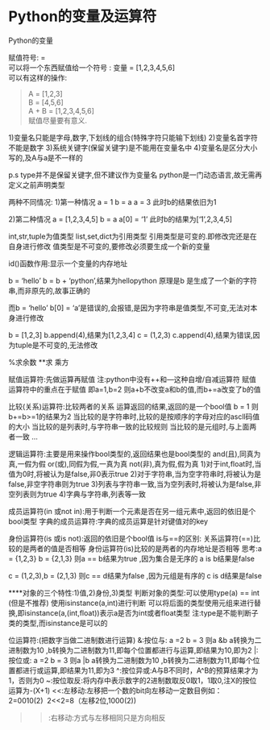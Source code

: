# Python的变量及运算符

Python的变量

赋值符号: = </br>
可以将一个东西赋值给一个符号 : 变量 = [1,2,3,4,5,6]</br>
可以有这样的操作: </br>
>A = [1,2,3]</br>
>B = [4,5,6]</br>
>A + B = [1,2,3,4,5,6]</br>
赋值尽量要有意义.

1)变量名只能是字母,数字,下划线的组合(特殊字符只能输下划线)
2)变量名首字符不能是数字
3)系统关键字(保留关键字)是不能用在变量名中
4)变量名是区分大小写的,及A与a是不一样的

p.s  type并不是保留关键字,但不建议作为变量名
python是一门动态语言,故无需再定义之前声明类型

两种不同情况:
1)第一种情况
a = 1
b = a
a = 3
此时b的结果依旧为1

2)第二种情况
a = [1,2,3,4,5]
b = a
a[0] = ‘1’
此时b的结果为[‘1’,2,3,4,5]

int,str,tuple为值类型  list,set,dict为引用类型
引用类型是可变的.即修改完还是在自身进行修改
值类型是不可变的,要修改必须要生成一个新的变量

id()函数作用:显示一个变量的内存地址

b = ‘hello’
b = b + ‘python’,结果为hellopython
原理是b 是生成了一个新的字符串,而非原先的,故事正确的

而b = ‘hello’
b[0] = ‘a’是错误的,会报错,是因为字符串是值类型,不可变,无法对本身进行修改

b = [1,2,3]
b.append(4),结果为[1,2,3,4]
c = (1,2,3)
c.append(4),结果为错误,因为tuple是不可变的,无法修改

%求余数
**求 乘方

赋值运算符:先做运算再赋值
注:python中没有++和—这种自增/自减运算符
赋值运算符中的重点在于赋值  即a=1,b=2 则a+b不改变a和b的值,而b+=a改变了b的值

比较(关系)运算符:比较两者的关系
运算返回的结果,返回的是一个bool值
b = 1 则b+=b>=1的结果为2
当比较的是字符串时,比较的是按顺序的字母对应的ascll码值的大小
当比较的是列表时,与字符串一致的比较规则
当比较的是元组时,与上面两者一致
…

逻辑运算符:主要是用来操作bool类型的,返回结果也是bool类型的
and(且),同真为真,一假为假
or(或),同假为假,一真为真
not(非),真为假,假为真
1)对于int,float时,当值为0时,将被认为是false,非0表示true
2)对于字符串,当为空字符串时,将被认为是false,非空字符串则为true
3)列表与字符串一致,当为空列表时,将被认为是false,非空列表则为true
4)字典与字符串,列表等一致

成员运算符(in 或not in):用于判断一个元素是否在另一组元素中,返回的依旧是个bool类型
字典的成员运算符:字典的成员运算是针对键值对的key

身份运算符(is 或is not):返回的依旧是个bool值
is与==的区别:
关系运算符(==)比较的是两者的值是否相等
身份运算符(is)比较的是两者的内存地址是否相等
思考:a = {1,2,3} b = {2,1,3}
则a == b结果为true ,因为集合是无序的
a is b结果是false

c = (1,2,3),b = (2,1,3)
则c == d结果为false ,因为元组是有序的
c is d结果是false

****对象的三个特性:1)值,2)身份,3)类型
判断对象的类型:可以使用type(a) == int (但是不推荐)
使用isinstance(a,int)进行判断
可以将后面的类型使用元组来进行替换,即isinstance(a,(int,float))表示a是否为int或者float类型
注:type是不能判断子类的类型,而isinstance是可以的

位运算符:(把数字当做二进制数进行运算)
&:按位与:
a =2 b = 3 则a &b
a转换为二进制数为10 ,b转换为二进制数为11,即每个位置都进行与运算,即结果为10,即为2
|:按位或:
a =2 b = 3 则a |b
a转换为二进制数为10 ,b转换为二进制数为11,即每个位置都进行或运算,即结果为11,即为3
^:按位异或:A与B不同时，A^B的预算结果才为1，否则为0
~:按位取反:将内存中表示数字的2进制数取反0取1，1取0,注X的按位运算为-(X+1)
<<:左移动:左移把一个数的bit向左移动一定数目例如：2=0010(2)  2<<2=8（左移2位,1000(2))
>>:右移动:方式与左移相同只是方向相反